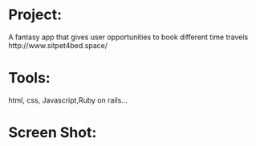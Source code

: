 
<h1>Project:</h1>
A fantasy app that gives user opportunities to book different time travels
 http://www.sitpet4bed.space/
 <h1>Tools:</h1>
 html, css, Javascript,Ruby on rails...
 <h1>Screen Shot:</h1>
 
